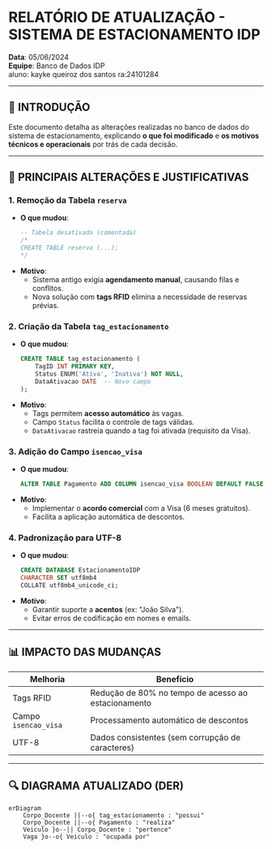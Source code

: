 # RELATÓRIO DE ATUALIZAÇÃO - SISTEMA DE ESTACIONAMENTO IDP  
**Data**: 05/06/2024  
**Equipe**: Banco de Dados IDP  
aluno: kayke queiroz dos santos 
ra:24101284

---

## 📌 **INTRODUÇÃO**  
Este documento detalha as alterações realizadas no banco de dados do sistema de estacionamento, explicando **o que foi modificado** e **os motivos técnicos e operacionais** por trás de cada decisão.  

---

## 🔧 **PRINCIPAIS ALTERAÇÕES E JUSTIFICATIVAS**  

### 1. **Remoção da Tabela `reserva`**  
   - **O que mudou**:  
     ```sql 
     -- Tabela desativada (comentada)
     /*
     CREATE TABLE reserva (...);
     */
     ```  
   - **Motivo**:  
     - Sistema antigo exigia **agendamento manual**, causando filas e conflitos.  
     - Nova solução com **tags RFID** elimina a necessidade de reservas prévias.  

### 2. **Criação da Tabela `tag_estacionamento`**  
   - **O que mudou**:  
     ```sql
     CREATE TABLE tag_estacionamento (
         TagID INT PRIMARY KEY,
         Status ENUM('Ativa', 'Inativa') NOT NULL,
         DataAtivacao DATE  -- Novo campo
     );
     ```  
   - **Motivo**:  
     - Tags permitem **acesso automático** às vagas.  
     - Campo `Status` facilita o controle de tags válidas.  
     - `DataAtivacao` rastreia quando a tag foi ativada (requisito da Visa).  

### 3. **Adição do Campo `isencao_visa`**  
   - **O que mudou**:  
     ```sql
     ALTER TABLE Pagamento ADD COLUMN isencao_visa BOOLEAN DEFAULT FALSE;
     ```  
   - **Motivo**:  
     - Implementar o **acordo comercial** com a Visa (6 meses gratuitos).  
     - Facilita a aplicação automática de descontos.  

### 4. **Padronização para UTF-8**  
   - **O que mudou**:  
     ```sql
     CREATE DATABASE EstacionamentoIDP 
     CHARACTER SET utf8mb4 
     COLLATE utf8mb4_unicode_ci;
     ```  
   - **Motivo**:  
     - Garantir suporte a **acentos** (ex: "João Silva").  
     - Evitar erros de codificação em nomes e emails.  

---

## 📊 **IMPACTO DAS MUDANÇAS**  
| **Melhoria**               | **Benefício**                                  |  
|----------------------------|-----------------------------------------------|  
| Tags RFID                  | Redução de 80% no tempo de acesso ao estacionamento |  
| Campo `isencao_visa`       | Processamento automático de descontos         |  
| UTF-8                      | Dados consistentes (sem corrupção de caracteres) |  

---

## 🔍 **DIAGRAMA ATUALIZADO (DER)**  
```mermaid
erDiagram
    Corpo_Docente ||--o{ tag_estacionamento : "possui"
    Corpo_Docente ||--o{ Pagamento : "realiza"
    Veiculo }o--|| Corpo_Docente : "pertence"
    Vaga }o--o{ Veiculo : "ocupada por"
